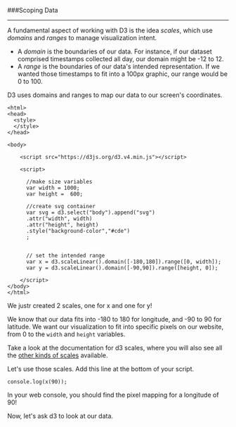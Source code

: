 ###Scoping Data

-----

A fundamental aspect of working with D3 is the idea *scales*, which use *domains* and *ranges* to manage visualization intent. 

- A *domain* is the boundaries of our data. For instance, if our dataset comprised timestamps collected all day, our domain might be -12 to 12.
- A *range* is the boundaries of our data's intended representation. If we wanted those timestamps to fit into a 100px graphic, our range would be 0 to 100.

D3 uses domains and ranges to map our data to our screen's coordinates.

```
<html>
<head>
  <style> 
  </style>
</head>

<body>

    <script src="https://d3js.org/d3.v4.min.js"></script>

    <script>
    
      //make size variables
      var width = 1000;
      var height =  600;

      //create svg container
      var svg = d3.select("body").append("svg")
      .attr("width", width)
      .attr("height", height)
      .style("background-color","#cde")
      ;
      
            
      // set the intended range
      var x = d3.scaleLinear().domain([-180,180]).range([0, width]);
      var y = d3.scaleLinear().domain([-90,90]).range([height, 0]);
      
    </script>
</body>
</html>
```

We justr created 2 scales, one for x and one for y!

We know that our data fits into -180 to 180 for longitude, and -90 to 90 for latitude. We want our visualization to fit into specific pixels on our website, from 0 to the `width` and `height` variables. 

Take a look at the documentation for d3 scales, where you will also see all the [other kinds of scales](https://github.com/d3/d3-scale) available. 

Let's use those scales. Add this line at the bottom of your script.

```
console.log(x(90));
```

In your web console, you should find the pixel mapping for a longitude of 90!

Now, let's ask d3 to look at our data.
